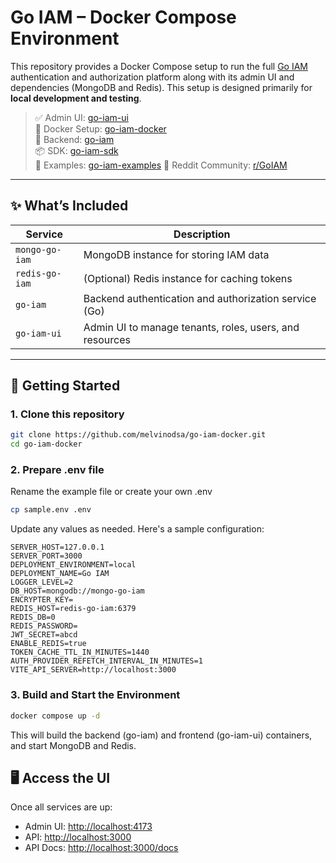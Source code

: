 # Go IAM – Docker Compose Environment

This repository provides a Docker Compose setup to run the full [Go IAM](https://github.com/melvinodsa/go-iam) authentication and authorization platform along with its admin UI and dependencies (MongoDB and Redis). This setup is designed primarily for **local development and testing**.

> ✅ Admin UI: [go-iam-ui](https://github.com/melvinodsa/go-iam-ui)  
> 🐳 Docker Setup: [go-iam-docker](https://github.com/melvinodsa/go-iam-docker)  
> 🔐 Backend: [go-iam](https://github.com/melvinodsa/go-iam)  
> 📦 SDK: [go-iam-sdk](https://github.com/melvinodsa/go-iam-sdk)  
> 🚀 Examples: [go-iam-examples](https://github.com/melvinodsa/go-iam-examples)
> 💬 Reddit Community: [r/GoIAM](https://www.reddit.com/r/GoIAM/)

---

## ✨ What’s Included

| Service        | Description                                             |
| -------------- | ------------------------------------------------------- |
| `mongo-go-iam` | MongoDB instance for storing IAM data                   |
| `redis-go-iam` | (Optional) Redis instance for caching tokens            |
| `go-iam`       | Backend authentication and authorization service (Go)   |
| `go-iam-ui`    | Admin UI to manage tenants, roles, users, and resources |

---

## 🚀 Getting Started

### 1. Clone this repository

```bash
git clone https://github.com/melvinodsa/go-iam-docker.git
cd go-iam-docker
```

### 2. Prepare .env file

Rename the example file or create your own .env

```bash
cp sample.env .env
```

Update any values as needed. Here's a sample configuration:

```env
SERVER_HOST=127.0.0.1
SERVER_PORT=3000
DEPLOYMENT_ENVIRONMENT=local
DEPLOYMENT_NAME=Go IAM
LOGGER_LEVEL=2
DB_HOST=mongodb://mongo-go-iam
ENCRYPTER_KEY=
REDIS_HOST=redis-go-iam:6379
REDIS_DB=0
REDIS_PASSWORD=
JWT_SECRET=abcd
ENABLE_REDIS=true
TOKEN_CACHE_TTL_IN_MINUTES=1440
AUTH_PROVIDER_REFETCH_INTERVAL_IN_MINUTES=1
VITE_API_SERVER=http://localhost:3000
```

### 3. Build and Start the Environment

```bash
docker compose up -d
```

This will build the backend (go-iam) and frontend (go-iam-ui) containers, and start MongoDB and Redis.

## 🖥️ Access the UI

Once all services are up:

- Admin UI: [http://localhost:4173](http://localhost:4173)
- API: [http://localhost:3000](http://localhost:3000)
- API Docs: [http://localhost:3000/docs](http://localhost:3000/docs)
